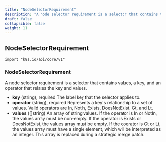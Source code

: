 ```yaml
---
title: "NodeSelectorRequirement"
description: "A node selector requirement is a selector that contains values, a key, and an operator that relates the key and values."
draft: false
collapsible: false
weight: 11
---
```

## NodeSelectorRequirement
`import "k8s.io/api/core/v1"`
### NodeSelectorRequirement
A node selector requirement is a selector that contains values, a key, and an operator that relates the key and values.
- **key** (string), required
  The label key that the selector applies to.
- **operator** (string), required
  Represents a key's relationship to a set of values. Valid operators are In, NotIn, Exists, DoesNotExist. Gt, and Lt.
- **values** ([]string)
  An array of string values. If the operator is In or NotIn, the values array must be non-empty. If the operator is Exists or DoesNotExist, the values array must be empty. If the operator is Gt or Lt, the values array must have a single element, which will be interpreted as an integer. This array is replaced during a strategic merge patch.
